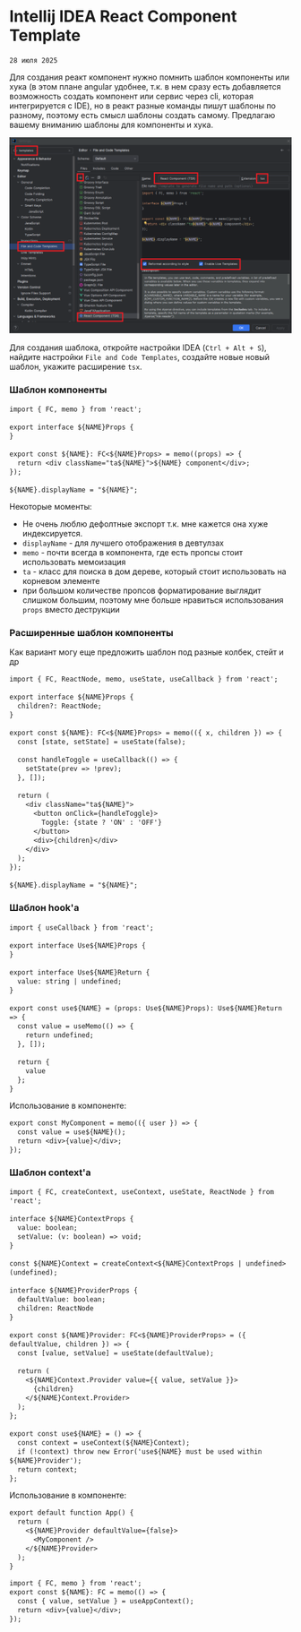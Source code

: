 <!--
{
  "draft": false,
  "tags": ["Программирование"]
}
-->

# Intellij IDEA React Component Template

```blogEnginePageDate
28 июля 2025
```

Для создания реакт компонент нужно помнить шаблон компоненты или хука (в этом плане angular удобнее, т.к. в нем сразу
есть добавляется возможность создать компонент или сервис через cli, которая интегрируется с IDE), но в реакт разные
команды пишут шаблоны по разному, поэтому есть смысл шаблоны создать самому. Предлагаю вашему вниманию шаблоны для
компоненты и хука.

![img.png](img.png)

Для создания шаблока, откройте настройки IDEA (`Ctrl + Alt + S`), найдите настройки `File and Code Templates`, создайте
новые новый шаблон, укажите расширение `tsx`.

### Шаблон компоненты

```
import { FC, memo } from 'react';

export interface ${NAME}Props {
}

export const ${NAME}: FC<${NAME}Props> = memo((props) => {
  return <div className="ta${NAME}">${NAME} component</div>;
});
    
${NAME}.displayName = "${NAME}";
```

Некоторые моменты:

* Не очень люблю дефолтные экспорт т.к. мне кажется она хуже индексируется.
* `displayName` - для лучшего отображения в девтулзах
* `memo` - почти всегда в компонента, где есть пропсы стоит использовать мемоизация
* `ta` - класс для поиска в дом дереве, который стоит использовать на корневом элементе
* при большом количестве пропсов форматирование выглядит слишком большим, поэтому мне больше нравиться использования
  `props` вместо деструкции

### Расширенные шаблон компоненты

Как вариант могу еще предложить шаблон под разные колбек, стейт и др

```
import { FC, ReactNode, memo, useState, useCallback } from 'react';

export interface ${NAME}Props {
  children?: ReactNode;
}

export const ${NAME}: FC<${NAME}Props> = memo(({ x, children }) => {
  const [state, setState] = useState(false);

  const handleToggle = useCallback(() => {
    setState(prev => !prev);
  }, []);

  return (
    <div className="ta${NAME}">
      <button onClick={handleToggle}>
        Toggle: {state ? 'ON' : 'OFF'}
      </button>
      <div>{children}</div>
    </div>
  );
});

${NAME}.displayName = "${NAME}";
```

### Шаблон hook'a

```
import { useCallback } from 'react';

export interface Use${NAME}Props {
}

export interface Use${NAME}Return {
  value: string | undefined;
}

export const use${NAME} = (props: Use${NAME}Props): Use${NAME}Return => {
  const value = useMemo(() => {
    return undefined;
  }, []);

  return {
    value
  };
}
```

Использование в компоненте:

```
export const MyComponent = memo(({ user }) => {
  const value = use${NAME}();
  return <div>{value}</div>;
});
```

### Шаблон сontext'a

```
import { FC, createContext, useContext, useState, ReactNode } from 'react';

interface ${NAME}ContextProps {
  value: boolean;
  setValue: (v: boolean) => void;
}

const ${NAME}Context = createContext<${NAME}ContextProps | undefined>(undefined);

interface ${NAME}ProviderProps {
  defaultValue: boolean;
  children: ReactNode
}

export const ${NAME}Provider: FC<${NAME}ProviderProps> = ({ defaultValue, children }) => {
  const [value, setValue] = useState(defaultValue);

  return (
    <${NAME}Context.Provider value={{ value, setValue }}>
      {children}
    </${NAME}Context.Provider>
  );
};

export const use${NAME} = () => {
  const context = useContext(${NAME}Context);
  if (!context) throw new Error('use${NAME} must be used within ${NAME}Provider');
  return context;
};
```

Использование в компоненте:

```
export default function App() {
  return (
    <${NAME}Provider defaultValue={false}>
      <MyComponent />
    </${NAME}Provider>
  );
}
```

```
import { FC, memo } from 'react';
export const ${NAME}: FC = memo(() => {
  const { value, setValue } = useAppContext();
  return <div>{value}</div>;
});
```